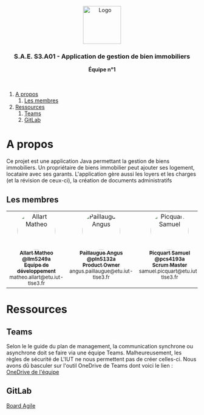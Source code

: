
<br/>
<div align="center">
  <img src="https://moodle.iut-tlse3.fr/pluginfile.php/1/core_admin/logocompact/300x300/1724778960/Logo_IUT_ACT_couleurs.png" alt="Logo" height="100">
  <h3 align="center">S.A.E. S3.A01 - Application de gestion de bien immobiliers</h3>
  <b align="center">
    Équipe n°1
  </b>
  <br />
  <br />
  <br />
</div>

1. [A propos](#a-propos)
   1. [Les membres](#les-membres)
2. [Ressources](#ressources)
   1. [Teams](#teams)
   2. [GitLab](#gitlab)



# A propos

Ce projet est une application Java permettant la gestion de biens immobiliers. Un propriétaire de biens immobilier peut ajouter ses logement, locataire avec ses garants. L'application gère aussi les loyers et les charges (et la révision de ceux-ci), la création de documents administratifs


## Les membres

<table>
  <tbody>
    <tr>
      <td align="center" valign="top">
        <a href="https://gitlab.info.iut-tlse3.fr/llm5249a">
          <img src="https://secure.gravatar.com/avatar/0e1f8305f74e1a8238285c719a7a75ac79f01dec7d3039df142413f7449495da?s=80&d=identicon&width=100" style="border-radius: 100%;" width="100px;" width="100px;" alt="Allart Matheo"/>
          <br />
          <sub>
            <b>Allart Matheo</b>
            <br />
            <b>@llm5249a</b>
            <br />
            <b>Equipe de développement</b>
          </sub>
        </a>
        <br />
        <small>matheo.allart@etu.iut-tlse3.fr</small>
      </td>
      <td align="center" valign="top">
        <a href="https://gitlab.info.iut-tlse3.fr/pln5132a">
          <img src="https://avatars.githubusercontent.com/u/88200698?v=4" style="border-radius: 100%;" width="100px;" alt="Paillaugue Angus"/>
          <br />
          <sub>
            <b>Paillaugue Angus</b>
            <br />
            <b>@pln5132a</b>
            <br />
            <b>Product Owner</b>
          </sub>
        </a>
        <br />
        <small>angus.paillaugue@etu.iut-tlse3.fr</small>
      </td>
      <td align="center" valign="top">
        <a href="https://gitlab.info.iut-tlse3.fr/pln5132a">
          <img src="https://secure.gravatar.com/avatar/dd648b06014a20ebad04f74a13b48c5718dd032f80f4f9345799b12e97ae93dd?s=80&d=identicon&width=100" style="border-radius: 100%;" width="100px;" width="100px;" alt="Picquart Samuel"/>
          <br />
          <sub>
            <b>Picquart Samuel</b>
            <br />
            <b>@pcs4193a</b>
            <br />
            <b>Scrum Master</b>
          </sub>
        </a>
        <small>samuel.picquart@etu.iut-tlse3.fr</small>
      </td>
      <td align="center" valign="top">
        <a href="https://gitlab.info.iut-tlse3.fr/vrn3892a">
          <img src="https://secure.gravatar.com/avatar/03489ac7c3f6807961887a32212a84f54460d0c8dc80a13f9f9945ee2c122d07?s=80&d=identicon&width=100" style="border-radius: 100%;" width="100px;" width="100px;" alt="Vaurin Antoine"/>
          <br />
          <sub>
            <b>Vaurin Antoine</b>
            <br />
            <b>@vrn3892a</b>
            <br />
            <b>Product Owner</b>
          </sub>
        </a>
        <small>antoine.vaurin@etu.iut-tlse3.fr</small>
      </td>
    </tr>
  </tbody>
</table>


# Ressources

## Teams

Selon le le guide du plan de management, la communication synchrone ou asynchrone doit se faire via une équipe Teams. Malheureusement, les règles de sécurité de L'IUT ne nous permettent pas de créer celles-ci. Nous avons dû basculer sur l'outil OneDrive de Teams dont voici le lien : [OneDrive de l'équipe](https://toulouse3-my.sharepoint.com/:f:/r/personal/samuel_picquart_etu_iut-tlse3_fr/Documents/SA%C3%893A.01?csf=1&web=1&e=rL5tSF)


## GitLab

[Board Agile](https://gitlab.info.iut-tlse3.fr/vrn3892a/sae3a01/-/boards)
